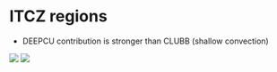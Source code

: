 # ITCZ regions

* DEEPCU contribution is stronger than CLUBB (shallow convection)


![](https://compy-dtn.pnl.gov/kima320/png_plot/Budget_Analysis/02_cloud_regime/ITCZ.png)
![](https://compy-dtn.pnl.gov/kima320/png_plot/Budget_Analysis/02_cloud_regime/02_01_ITCZ_region.png)
